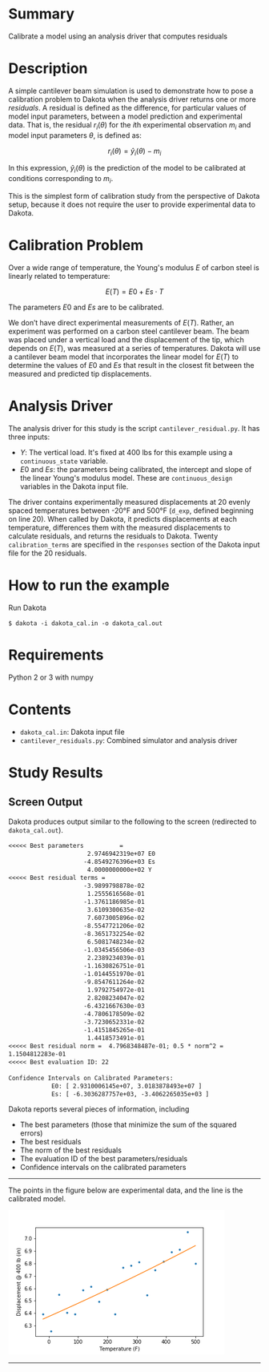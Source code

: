 # Summary

Calibrate a model using an analysis driver that computes residuals

# Description

A simple cantilever beam simulation is used to demonstrate how to pose
a calibration problem to Dakota when the analysis driver returns one or
more *residuals*. A residual is defined as the difference, for particular
values of model input parameters, between a model prediction and experimental 
data. That is, the residual $`r_i(\theta)`$ for the $`i`$th experimental 
observation $`m_i`$ and model input parameters $`\theta`$, is defined as:
```math
r_i(\theta) = \hat{y}_i(\theta) - m_i
```
In this expression, $`\hat{y}_i(\theta)`$ is the prediction of the model to be
calibrated at conditions corresponding to $`m_i`$.

This is the simplest form of calibration study from the perspective of
Dakota setup, because it does not require the user to provide experimental
data to Dakota.

# Calibration Problem

Over a wide range of temperature, the Young's modulus $`E`$ of carbon
steel is linearly related to temperature:
```math
E(T) = E0 + Es \cdot T
```

The parameters $`E0`$ and $`Es`$ are to be calibrated.

We don’t have direct experimental measurements of $`E(T)`$. Rather, an
experiment was performed on a carbon steel cantilever beam. The beam was
placed under a vertical load and the displacement of the tip, which depends
on $`E(T)`$, was measured at a series of temperatures. Dakota will use a
cantilever beam model that incorporates the linear model for $`E(T)`$ to
determine the values of $`E0`$ and $`Es`$ that result in the closest fit
between the measured and predicted tip displacements.

# Analysis Driver

The analysis driver for this study is the script `cantilever_residual.py`.
It has three inputs:

* $`Y`$: The vertical load. It's fixed at 400 lbs for this example using a
  `continuous_state` variable.
* $`E0`$ and $`Es`$: the parameters being calibrated, the intercept
  and slope of the linear Young's modulus model. These are `continuous_design`
  variables in the Dakota input file.

The driver contains experimentally measured displacements at
20 evenly spaced temperatures between -20&deg;F and 500&deg;F (`d_exp`,
defined beginning on line 20). When called by Dakota, it predicts 
displacements at each temperature, differences them with
the measured displacements to calculate residuals, and returns the
residuals to Dakota. Twenty `calibration_terms` are specified in 
the `responses` section of the Dakota input file for the 20 residuals.


# How to run the example
 
Run Dakota

    $ dakota -i dakota_cal.in -o dakota_cal.out
 
# Requirements

Python 2 or 3 with numpy

# Contents

* `dakota_cal.in`: Dakota input file
* `cantilever_residuals.py`: Combined simulator and analysis driver

# Study Results 
## Screen Output

Dakota produces output similar to the following to the screen (redirected to 
`dakota_cal.out`).

~~~~
<<<<< Best parameters          =
                      2.9746942319e+07 E0
                     -4.8549276396e+03 Es
                      4.0000000000e+02 Y
<<<<< Best residual terms =
                     -3.9899798878e-02
                      1.2555616568e-01
                     -1.3761186985e-01
                      3.6109300635e-02
                      7.6073005896e-02
                     -8.5547721206e-02
                     -8.3651732254e-02
                      6.5081748234e-02
                     -1.0345456506e-03
                      2.2389234039e-01
                     -1.1630826751e-01
                     -1.0144551970e-01
                     -9.8547611264e-02
                      1.9792754972e-01
                      2.8208234047e-02
                     -6.4321667630e-03
                     -4.7806178509e-02
                     -3.7230652331e-02
                     -1.4151845265e-01
                      1.4418573491e-01
<<<<< Best residual norm =  4.7968348487e-01; 0.5 * norm^2 =  1.1504812283e-01
<<<<< Best evaluation ID: 22

Confidence Intervals on Calibrated Parameters:
            E0: [ 2.9310006145e+07, 3.0183878493e+07 ]
            Es: [ -6.3036287757e+03, -3.4062265035e+03 ]

~~~~

Dakota reports several pieces of information, including

* The best parameters (those that minimize the sum of the squared errors)
* The best residuals
* The norm of the best residuals
* The evaluation ID of the best parameters/residuals
* Confidence intervals on the calibrated parameters
 
---

The points in the figure below are experimental data, and the line is the
calibrated model.

![Calibrated Model](residualresult.png)
 
---
